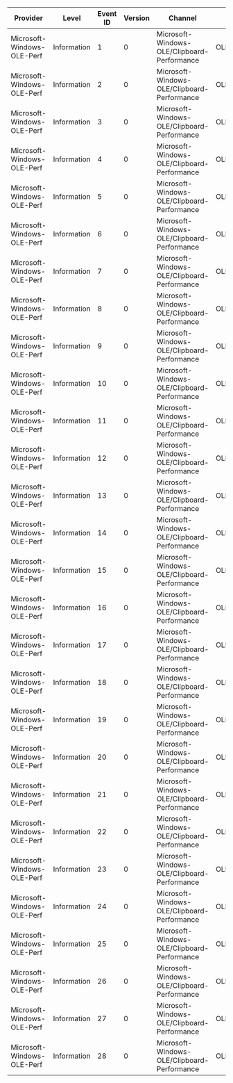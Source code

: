 Provider                    |  Level        |  Event ID  |  Version  |  Channel                                      |  Task                                       |  Opcode  |  Keyword  |  Message
----------------------------|---------------|------------|-----------|-----------------------------------------------|---------------------------------------------|----------|-----------|---------
Microsoft-Windows-OLE-Perf  |  Information  |  1         |  0        |  Microsoft-Windows-OLE/Clipboard-Performance  |  OLE_Clipboard_GetClipboard                 |  Start   |           |
Microsoft-Windows-OLE-Perf  |  Information  |  2         |  0        |  Microsoft-Windows-OLE/Clipboard-Performance  |  OLE_Clipboard_GetClipboard                 |  Stop    |           |
Microsoft-Windows-OLE-Perf  |  Information  |  3         |  0        |  Microsoft-Windows-OLE/Clipboard-Performance  |  OLE_Clipboard_SetClipboard                 |  Start   |           |
Microsoft-Windows-OLE-Perf  |  Information  |  4         |  0        |  Microsoft-Windows-OLE/Clipboard-Performance  |  OLE_Clipboard_SetClipboard                 |  Stop    |           |
Microsoft-Windows-OLE-Perf  |  Information  |  5         |  0        |  Microsoft-Windows-OLE/Clipboard-Performance  |  OLE_Clipboard_Flush                        |  Start   |           |
Microsoft-Windows-OLE-Perf  |  Information  |  6         |  0        |  Microsoft-Windows-OLE/Clipboard-Performance  |  OLE_Clipboard_Flush                        |  Stop    |           |
Microsoft-Windows-OLE-Perf  |  Information  |  7         |  0        |  Microsoft-Windows-OLE/Clipboard-Performance  |  OLE_Clipboard_IsCurrentClipboard           |  Start   |           |
Microsoft-Windows-OLE-Perf  |  Information  |  8         |  0        |  Microsoft-Windows-OLE/Clipboard-Performance  |  OLE_Clipboard_IsCurrentClipboard           |  Stop    |           |
Microsoft-Windows-OLE-Perf  |  Information  |  9         |  0        |  Microsoft-Windows-OLE/Clipboard-Performance  |  OLE_DragDrop_DoDragDrop                    |  Start   |           |
Microsoft-Windows-OLE-Perf  |  Information  |  10        |  0        |  Microsoft-Windows-OLE/Clipboard-Performance  |  OLE_DragDrop_DoDragDrop                    |  Stop    |           |
Microsoft-Windows-OLE-Perf  |  Information  |  11        |  0        |  Microsoft-Windows-OLE/Clipboard-Performance  |  OLE_DragDrop_Register                      |  Start   |           |
Microsoft-Windows-OLE-Perf  |  Information  |  12        |  0        |  Microsoft-Windows-OLE/Clipboard-Performance  |  OLE_DragDrop_Register                      |  Stop    |           |
Microsoft-Windows-OLE-Perf  |  Information  |  13        |  0        |  Microsoft-Windows-OLE/Clipboard-Performance  |  OLE_DragDrop_Unregister                    |  Start   |           |
Microsoft-Windows-OLE-Perf  |  Information  |  14        |  0        |  Microsoft-Windows-OLE/Clipboard-Performance  |  OLE_DragDrop_Unregister                    |  Stop    |           |
Microsoft-Windows-OLE-Perf  |  Information  |  15        |  0        |  Microsoft-Windows-OLE/Clipboard-Performance  |  OLE_DragDrop_RegisterInternal              |  Start   |           |
Microsoft-Windows-OLE-Perf  |  Information  |  16        |  0        |  Microsoft-Windows-OLE/Clipboard-Performance  |  OLE_DragDrop_RegisterInternal              |  Stop    |           |
Microsoft-Windows-OLE-Perf  |  Information  |  17        |  0        |  Microsoft-Windows-OLE/Clipboard-Performance  |  OLE_DragDrop_UnregisterInternal            |  Start   |           |
Microsoft-Windows-OLE-Perf  |  Information  |  18        |  0        |  Microsoft-Windows-OLE/Clipboard-Performance  |  OLE_DragDrop_UnregisterInternal            |  Stop    |           |
Microsoft-Windows-OLE-Perf  |  Information  |  19        |  0        |  Microsoft-Windows-OLE/Clipboard-Performance  |  OLE_DragDrop_CreateDragOperationInternal   |  Start   |           |
Microsoft-Windows-OLE-Perf  |  Information  |  20        |  0        |  Microsoft-Windows-OLE/Clipboard-Performance  |  OLE_DragDrop_CreateDragOperationInternal   |  Stop    |           |
Microsoft-Windows-OLE-Perf  |  Information  |  21        |  0        |  Microsoft-Windows-OLE/Clipboard-Performance  |  OLE_DragDrop_DragOperation_UpdatePosition  |  Start   |           |
Microsoft-Windows-OLE-Perf  |  Information  |  22        |  0        |  Microsoft-Windows-OLE/Clipboard-Performance  |  OLE_DragDrop_DragOperation_UpdatePosition  |  Stop    |           |
Microsoft-Windows-OLE-Perf  |  Information  |  23        |  0        |  Microsoft-Windows-OLE/Clipboard-Performance  |  OLE_DragDrop_DragOperation_SetDataObject   |  Start   |           |
Microsoft-Windows-OLE-Perf  |  Information  |  24        |  0        |  Microsoft-Windows-OLE/Clipboard-Performance  |  OLE_DragDrop_DragOperation_SetDataObject   |  Stop    |           |
Microsoft-Windows-OLE-Perf  |  Information  |  25        |  0        |  Microsoft-Windows-OLE/Clipboard-Performance  |  OLE_DragDrop_DragOperation_DoDrop          |  Start   |           |
Microsoft-Windows-OLE-Perf  |  Information  |  26        |  0        |  Microsoft-Windows-OLE/Clipboard-Performance  |  OLE_DragDrop_DragOperation_DoDrop          |  Stop    |           |
Microsoft-Windows-OLE-Perf  |  Information  |  27        |  0        |  Microsoft-Windows-OLE/Clipboard-Performance  |  OLE_DragDrop_DragOperation_Cancel          |  Start   |           |
Microsoft-Windows-OLE-Perf  |  Information  |  28        |  0        |  Microsoft-Windows-OLE/Clipboard-Performance  |  OLE_DragDrop_DragOperation_Cancel          |  Stop    |           |